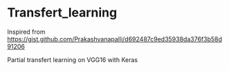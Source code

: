 # Transfert_learning

Inspired from https://gist.github.com/Prakashvanapalli/d692487c9ed35938da376f3b58d91206

Partial transfert learning on VGG16 with Keras
